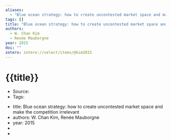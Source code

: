 ```yaml
---
aliases:
  - "Blue ocean strategy: how to create uncontested market space and make the competition irrelevant"
tags: []
title: "Blue ocean strategy: how to create uncontested market space and make the competition irrelevant"
authors:
  - W. Chan Kim
  - Renée Mauborgne
year: 2015
doi: ""
zotero: zotero://select/items/@kim2015
---
```

<!-- START_TEMPLATE -->
# {{title}}

- Source:
- Tags: 
<!-- END_TEMPLATE -->

- title: Blue ocean strategy: how to create uncontested market space and make the competition irrelevant
- authors: W. Chan Kim, Renée Mauborgne
- year: 2015
- 
-